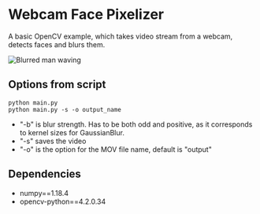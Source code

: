 # Webcam Face Pixelizer
A basic OpenCV example, which takes video stream from a webcam,
detects faces and blurs them.

![Blurred man waving](./vid.gif)

## Options from script

```
python main.py
python main.py -s -o output_name
```


- "-b" is blur strength. Has to be both odd and positive, as it corresponds
to kernel sizes for GaussianBlur.
- "-s" saves the video
- "-o" is the option for the MOV file name, default is "output"

## Dependencies
- numpy==1.18.4
- opencv-python==4.2.0.34
